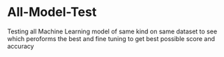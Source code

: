 # All-Model-Test

Testing all Machine Learning model of same kind on same dataset to see which peroforms the best and fine tuning to get best possible score and accuracy
